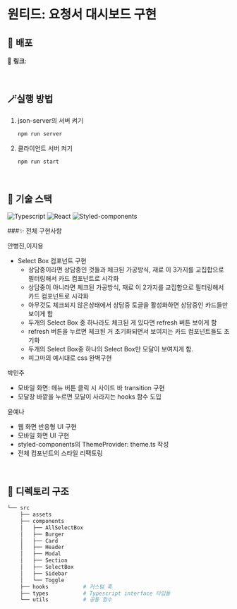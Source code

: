 <h1>원티드: 요청서 대시보드 구현</h1>

## 🎈 배포
🔗 **링크**:

<br>

## 🪄실행 방법
1. json-server의 서버 켜기
    ```bash
    npm run server
    ```
2. 클라이언트 서버 켜기
    ```bash
    npm run start
    ```

<br>

## 🧶 기술 스택
![Typescript](https://img.shields.io/badge/TypeScript-007ACC?style=for-the-badge&logo=typescript&logoColor=white)
![React](https://img.shields.io/badge/React-20232A?style=for-the-badge&logo=react&logoColor=61DAFB)
![Styled-components](https://img.shields.io/badge/styled--components-DB7093?style=for-the-badge&logo=styled-components&logoColor=white) 

###✨ 전체 구현사항
    
안병진,이지용
    
- Select Box 컴포넌트 구현
   - 상담중이라면 상담중인 것들과 체크된 가공방식, 재료 이 3가지를 교집합으로 필터링해서 카드 컴포넌트로 시각화
   - 상담중이 아니라면 체크된 가공방식, 재료 이 2가지를 교집합으로 필터링해서 카드 컴포넌트로 시각화
   - 아무것도 체크되지 않은상태에서 상담중 토글을 활성화하면 상담중인 카드들만 보이게 함
   - 두개의 Select Box 중 하나라도 체크된 게 있다면 refresh 버튼 보이게 함
   - refresh 버튼을 누르면 체크된 거 초기화되면서 보여지는 카드 컴포넌트들도 초기화
   - 두개의 Select Box중 하나의 Select Box만 모달이 보여지게 함.
   - 피그마의 예시대로 css 완벽구현
    
박민주
   - 모바일 화면: 메뉴 버튼 클릭 시 사이드 바 transition 구현
   - 모달창 바깥을 누르면 모달이 사라지는 hooks 함수 도입
 
윤예나
   - 웹 화면 반응형 UI 구현
   - 모바일 화면 UI 구현
   - styled-components의 ThemeProvider: theme.ts 작성 
   - 전체 컴포넌트의 스타일 리팩토링
    
<br>

## 🧧 디렉토리 구조

```bash
└── src
    ├── assets             
    ├── components
    │   ├── AllSelectBox     
    │   ├── Burger  
    │   ├── Card  
    │   ├── Header  
    │   ├── Modal  
    │   ├── Section  
    │   ├── SelectBox 
    │   ├── Sidebar
    │   └── Toggle       
    ├── hooks           # 커스텀 훅
    ├── types           # Typescript interface 타입들
    └── utils           # 공통 함수
```
